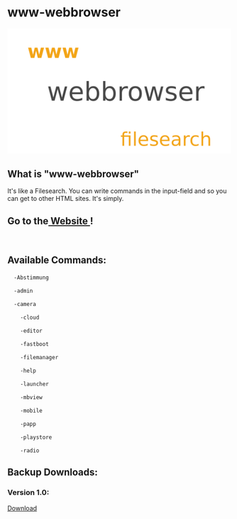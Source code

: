# www-webbrowser
<img src=".pictures/www-webbrowser.png">

## What is "www-webbrowser"
It's like a Filesearch. You can write commands in the input-field and so you can get to other HTML sites. It's simply.

<h2> Go to the<a href="https://n-km.github.io/www-webbrowser/22-gg/"> Website </a>!</h2>
<br>
<h2>Available Commands:</h2>
      
      -Abstimmung
<p></p>
      
      -admin
      
<p></p>
      
      -camera

<p></p>
        
        -cloud

<p></p>
       
        -editor

<p></p>
       
        -fastboot

<p></p>
       
        -filemanager

<p></p>
      
        -help

<p></p>
     
        -launcher

<p></p>
       
        -mbview

<p></p>
      
        -mobile

<p></p>
       
        -papp

<p></p>
      
        -playstore
<p></p>

        -radio
      
<h2>Backup Downloads:</h2>
<h3>Version 1.0:</h3>
<a href="https://raw.githubusercontent.com/n-km/www-webbrowser/main/.backups/v.1.0.zip">Download</a>